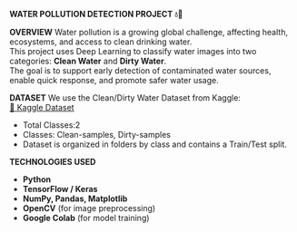  **WATER POLLUTION DETECTION PROJECT 💧🔬**

 **OVERVIEW**
Water pollution is a growing global challenge, affecting health, ecosystems, and access to clean drinking water.  
This project uses Deep Learning to classify water images into two categories: **Clean Water** and **Dirty Water**.  
The goal is to support early detection of contaminated water sources, enable quick response, and promote safer water usage. 

**DATASET**
We use the Clean/Dirty Water Dataset from Kaggle:  
[🔗 Kaggle Dataset](https://www.kaggle.com/datasets/elvinagammed/clean-dirty-water-dataset)

- Total Classes:2  
- Classes: Clean-samples, Dirty-samples  
- Dataset is organized in folders by class and contains a Train/Test split.

**TECHNOLOGIES USED**
- **Python**
- **TensorFlow / Keras**
- **NumPy, Pandas, Matplotlib**
- **OpenCV** (for image preprocessing)
- **Google Colab** (for model training)
